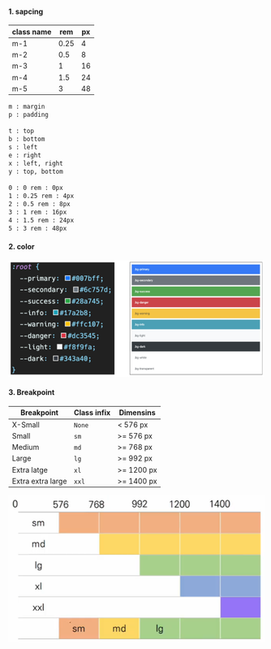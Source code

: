 #### 1. sapcing

| class name | rem  | px   |
| ---------- | ---- | ---- |
| m-1        | 0.25 | 4    |
| m-2        | 0.5  | 8    |
| m-3        | 1    | 16   |
| m-4        | 1.5  | 24   |
| m-5        | 3    | 48   |

```
m : margin
p : padding

t : top
b : bottom
s : left
e : right
x : left, right
y : top, bottom

0 : 0 rem : 0px
1 : 0.25 rem : 4px
2 : 0.5 rem : 8px
3 : 1 rem : 16px
4 : 1.5 rem : 24px
5 : 3 rem : 48px
```



#### 2. color

![image-20220208092642815](Bootstrap.assets/image-20220208092642815.png)



#### 3.  Breakpoint

| Breakpoint        | Class infix | Dimensins  |
| ----------------- | ----------- | ---------- |
| X-Small           | `None`      | < 576 px   |
| Small             | `sm`        | >= 576 px  |
| Medium            | `md`        | >= 768 px  |
| Large             | `lg`        | >= 992 px  |
| Extra latge       | `xl`        | >= 1200 px |
| Extra extra large | `xxl`       | >= 1400 px |

![image-20220211112509238](Bootstrap.assets/image-20220211112509238.png)